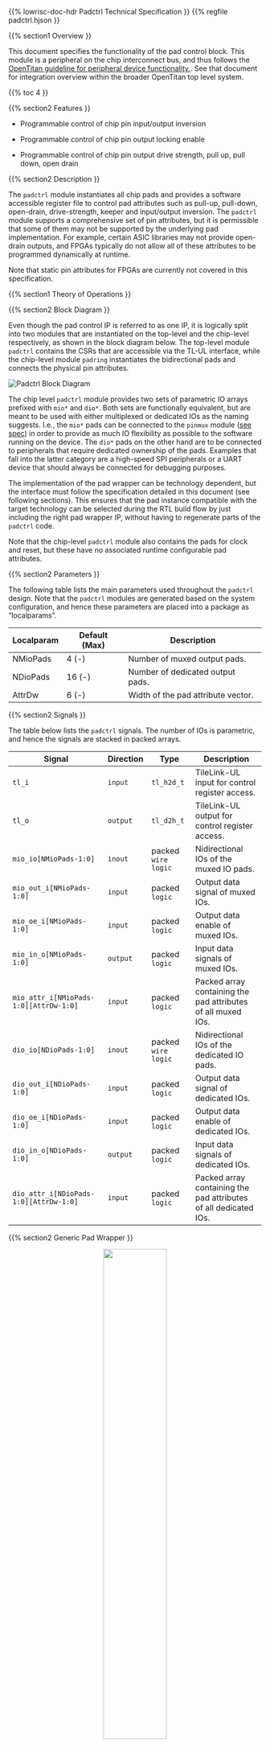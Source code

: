 {{% lowrisc-doc-hdr Padctrl Technical Specification }}
{{% regfile padctrl.hjson }}


{{% section1 Overview }}

This document specifies the functionality of the pad control block.
This module is a peripheral on the chip interconnect bus, and thus follows the
[OpenTitan guideline for peripheral device functionality.](../../../../doc/rm/comportability_specification.md).
See that document for integration overview within the broader OpenTitan top level system.


{{% toc 4 }}


{{% section2 Features }}

- Programmable control of chip pin input/output inversion

- Programmable control of chip pin output locking enable

- Programmable control of chip pin output drive strength, pull up, pull down, open drain

{{% section2 Description }}

The `padctrl` module instantiates all chip pads and provides a software accessible register file to control pad attributes such as pull-up, pull-down, open-drain, drive-strength, keeper and input/output inversion.
The `padctrl` module supports a comprehensive set of pin attributes, but it is permissible that some of them may not be supported by the underlying pad implementation.
For example, certain ASIC libraries may not provide open-drain outputs, and FPGAs typically do not allow all of these attributes to be programmed dynamically at runtime.

Note that static pin attributes for FPGAs are currently not covered in this specification.


{{% section1 Theory of Operations }}


{{% section2 Block Diagram }}

Even though the pad control IP is referred to as one IP, it is logically split into two modules that are instantiated on the top-level and the chip-level respectively, as shown in the block diagram below.
The top-level module `padctrl` contains the CSRs that are accessible via the TL-UL interface, while the chip-level module `padring` instantiates the bidirectional pads and connects the physical pin attributes.

![Padctrl Block Diagram](padctrl_block_diagram.svg)

The chip level `padctrl` module provides two sets of parametric IO arrays prefixed with `mio*` and `dio*`.
Both sets are functionally equivalent, but are meant to be used with either multiplexed or dedicated IOs as the naming suggests.
I.e., the `mio*` pads can be connected to the `pinmux` module ([see spec](../../pinmux/doc/pinmux.md)) in order to provide as much IO flexibility as possible to the software running on the device.
The `dio*` pads on the other hand are to be connected to peripherals that require dedicated ownership of the pads.
Examples that fall into the latter category are a high-speed SPI peripherals or a UART device that should always be connected for debugging purposes.

The implementation of the pad wrapper can be technology dependent, but the interface must follow the specification detailed in this document (see following sections).
This ensures that the pad instance compatible with the target technology can be selected during the RTL build flow by just including the right pad wrapper IP, without having to regenerate parts of the `padctrl` code.

Note that the chip-level `padctrl` module also contains the pads for clock and reset, but these have no associated runtime configurable pad attributes.


{{% section2 Parameters }}

The following table lists the main parameters used throughout the `padctrl` design.
Note that the `padctrl` modules are generated based on the system configuration, and hence these parameters are placed into a package as “localparams”.

Localparam     | Default (Max)         | Description
---------------|-----------------------|---------------
NMioPads       | 4 (-)                 | Number of muxed output pads.
NDioPads       | 16 (-)                | Number of dedicated output pads.
AttrDw         | 6 (-)                 | Width of the pad attribute vector.


{{% section2 Signals }}

The table below lists the `padctrl` signals.
The number of IOs is parametric, and hence the signals are stacked in packed arrays.

Signal                                 | Direction        | Type                | Description
---------------------------------------|------------------|---------------------|---------------
`tl_i`                                 | `input`          | `tl_h2d_t`          | TileLink-UL input for control register access.
`tl_o`                                 | `output`         | `tl_d2h_t`          | TileLink-UL output for control register access.
`mio_io[NMioPads-1:0]`                 | `inout`          | packed `wire logic` | Nidirectional IOs of the muxed IO pads.
`mio_out_i[NMioPads-1:0]`              | `input`          | packed `logic`      | Output data signal of muxed IOs.
`mio_oe_i[NMioPads-1:0]`               | `input`          | packed `logic`      | Output data enable of muxed IOs.
`mio_in_o[NMioPads-1:0]`               | `output`         | packed `logic`      | Input data signals of muxed IOs.
`mio_attr_i[NMioPads-1:0][AttrDw-1:0]` | `input`          | packed `logic`      | Packed array containing the pad attributes of all muxed IOs.
`dio_io[NDioPads-1:0]`                 | `inout`          | packed `wire logic` | Nidirectional IOs of the dedicated IO pads.
`dio_out_i[NDioPads-1:0]`              | `input`          | packed `logic`      | Output data signal of dedicated IOs.
`dio_oe_i[NDioPads-1:0]`               | `input`          | packed `logic`      | Output data enable of dedicated IOs.
`dio_in_o[NDioPads-1:0]`               | `output`         | packed `logic`      | Input data signals of dedicated IOs.
`dio_attr_i[NDioPads-1:0][AttrDw-1:0]` | `input`          | packed `logic`      | Packed array containing the pad attributes of all dedicated IOs.


{{% section2 Generic Pad Wrapper }}

<center>
<img src="generic_pad_wrapper.svg" width="50%">
</center>

The generic pad wrapper is intended to abstract away implementation differences between the target technologies by providing a generic interface that is compatible with the `padring` module.
It is the task of the RTL build flow to select the appropriate pad wrapper implementation.

A specific implementation of a pad wrapper may choose to instantiate a technology primitive (as it is common in ASIC flows), or it may choose to model the functionality behaviorally such that it can be inferred by the technology mapping tool (e.g., in the case of an FPGA target).
It is permissible to omit the implementation of all IO attributes except input/output inversion.

The generic pad wrapper must expose the following IOs and parameters, even if they are not connected internally.
In particular, the pad attribute vector `attr_i` must contain at least `AttrDw=6` bits, even if not all attributes are supported (it is permissible to just leave them unconnected in the pad wrapper implementation).

Parameter      | Default (Max)         | Description
---------------|-----------------------|---------------
AttrDw         | 6 (-)                 | Width of the pad attribute vector.

Note that the pad wrapper may implement a “virtual” open drain termination, where standard bidirectional pads are employed, but instead of driving the output high for a logic 1 the pad is put into tristate mode.

Signal             | Direction  | Type  | Description                         | Mandatory
-------------------|------------|-------|-------------------------------------|--------------------
inout_io           | `inout`    | wire  | Bidirectional inout of the pad      | yes
in_o               | `output`   | logic | Input data signal                   | yes
out_i              | `input`    | logic | Output data signal                  | yes
oe_i               | `input`    | logic | Output data enable                  | yes
attr_i[0]          | `input`    | logic | Input/output inversion              | yes
attr_i[1]          | `input`    | logic | Open drain enable.                  | yes
attr_i[2]          | `input`    | logic | Pull-down enable.                   | no
attr_i[3]          | `input`    | logic | Pull-up enable.                     | no
attr_i[4]          | `input`    | logic | Keeper enable.                      | no
attr_i[5]          | `input`    | logic | Drive strengh (0: strong, 1: weak). | no
attr_i[AttrDw-1:6] | `input`    | logic | Additional (optional) attributes.   | no


{{% section2 Programmers Guide }}

Software should determine and program the `padctrl` pin attributes at startup, or reprogram it when the functionality requirements change at runtime.

This can be achieved by writing to the !!MIO_PADS and !!DIO_PADS registers.
Note that the IO attributes should be configured before enabling any driving modules such as the `pinmux` in order to avoid undesired electrical behavior and/or contention at the pads.

The padctrl configuration can be locked down by writing a 1 to register !!REGEN.
The configuration can then not be altered anymore unless the system is reset.


{{% section1 Register Table }}

{{% registers x }}

